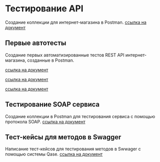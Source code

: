 
# Тестирование API
Создание коллекции для интернет-магазина в Postman.
[ссылка на документ](https://github.com/user-attachments/files/21143937/DemoShopping.postman_collection.json)

## Первые автотесты
Создание первых автоматизированные тестов REST API интернет-магазина, созданные в Postman.

[ссылка на документ](https://github.com/user-attachments/files/20837501/DemoShopping.json)

[ссылка на документ](https://github.com/user-attachments/files/20837452/DemoShopping.json)

[ссылка на документ](https://github.com/user-attachments/files/20837442/DemoShopping.json)

## Тестирование SOAP сервиса
Создание коллекции в Postman для тестирования сервиса с помощью протокола SOAP. 
[ссылка на документ](https://github.com/user-attachments/files/21143963/SOAP.postman_collection.json)


## Тест-кейсы для методов в Swagger
Написание тест-кейсов для тестирования методов в Swwager с помощью системы Qase.
[ссылка на документ](https://github.com/user-attachments/files/21058018/G10-2025-07-04.pdf)
